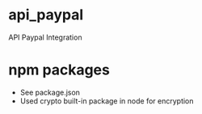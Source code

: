 # api_paypal
API Paypal Integration

# npm packages
* See package.json
* Used crypto built-in package in node for encryption